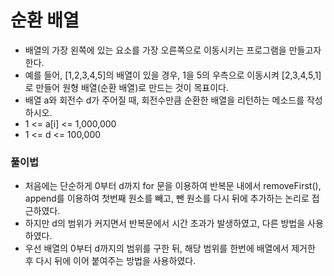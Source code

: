 # 순환 배열
- 배열의 가장 왼쪽에 있는 요소를 가장 오른쪽으로 이동시키는 프로그램을 만들고자 한다.
- 예를 들어, [1,2,3,4,5]의 배열이 있을 경우, 1을 5의 우측으로 이동시켜 [2,3,4,5,1]로 만들어 원형 배열(순환 배열)로 만드는 것이 목표이다.
- 배열 a와 회전수 d가 주어질 때, 회전수만큼 순환한 배열을 리턴하는 메소드를 작성하시오.
-  1 <= a[i] <= 1,000,000
-  1 <= d <= 100,000

### 풀이법
- 처음에는 단순하게 0부터 d까지 for 문을 이용하여 반복문 내에서 removeFirst(), append를 이용하여 첫번째 원소를 빼고, 뺀 원소를 다시 뒤에 추가하는 논리로 접근하였다.
- 하지만 d의 범위가 커지면서 반복문에서 시간 초과가 발생하였고, 다른 방법을 사용하였다.
- 우선 배열의 0부터 d까지의 범위를 구한 뒤, 해당 범위를 한번에 배열에서 제거한 후 다시 뒤에 이어 붙여주는 방법을 사용하였다.
